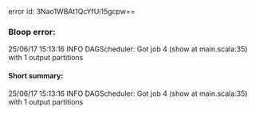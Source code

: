 error id: 3Nao1WBAt1QcYfUi15gcpw==
### Bloop error:

25/06/17 15:13:16 INFO DAGScheduler: Got job 4 (show at main.scala:35) with 1 output partitions
#### Short summary: 

25/06/17 15:13:16 INFO DAGScheduler: Got job 4 (show at main.scala:35) with 1 output partitions